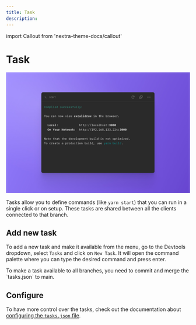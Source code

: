 ```yaml
---
title: Task
description: 
---
```


import Callout from 'nextra-theme-docs/callout'

# Task

![CodeSandbox Projects Task](../images/devtools-cover-tasks.jpg)

Tasks allow you to define commands (like `yarn start`) that you can run in a single click or on setup. These tasks are shared between all the clients connected to that branch.

## Add new task

To add a new task and make it available from the menu, go to the Devtools dropdown, select `Tasks` and click on `New Task`. It will open the command palette where you can type the desired command and press enter. 

<Callout emoji="⭑">
To make a task available to all branches, you need to commit and merge the `tasks.json` to main.
</Callout>

## Configure

To have more control over the tasks, check out the documentation about [configuring the `tasks.json` file](../setting-up/tasks).